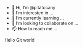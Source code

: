 - 👋 Hi, I’m @pitatocany
- 👀 I’m interested in ...
- 🌱 I’m currently learning ...
- 💞️ I’m looking to collaborate on ...
- 📫 How to reach me ...

<!---
pitatocany/pitatocany is a ✨ special ✨ repository because its `README.md` (this file) appears on your GitHub profile.
You can click the Preview link to take a look at your changes.
--->
Hello Git world
